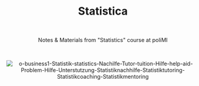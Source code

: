 <div align="center">

# Statistica

<br>

Notes & Materials from "Statistics" course at poliMI

<br>

![o-business1-Statistik-statistics-Nachilfe-Tutor-tuition-Hilfe-help-aid-Problem-Hilfe-Unterstutzung-Statistiknachhilfe-Statistiktutoring-Statistikcoaching-Statistikmentoring](https://user-images.githubusercontent.com/55017307/132266071-660ba9ee-e244-4f61-baa6-faf2a98b619e.jpg)

</div>




